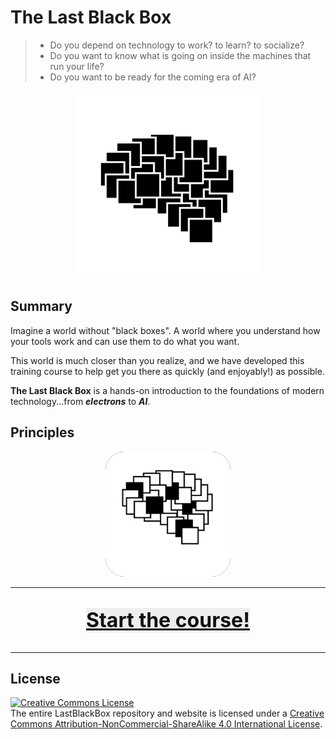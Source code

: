 # The Last Black Box

> - Do you depend on technology to work? to learn? to socialize?
> - Do you want to know what is going on inside the machines that run your life?
> - Do you want to be ready for the coming era of AI?

<p align="center">
<img src="course/designs/logo/animated/logo_LBB_animated_hover.svg" alt="LBB" width="300" height="300">
</p>

## Summary

Imagine a world without "black boxes". A world where you understand how your tools work and can use them to do what you want.

This world is much closer than you realize, and we have developed this training course to help get you there as quickly (and enjoyably!) as possible.

**The Last Black Box** is a hands-on introduction to the foundations of modern technology...from ***electrons*** to ***AI***.

## Principles

<p align="center">
<img src="course/designs/logo/png/logo_NBB_white_text.png" alt="NBB" width="200" height="200" style="background-color:black; border-radius: 15%">
</p>

----

<p align="center" style="font-size:32px">
<a href="course/README.md" style="color: #111111; background: #eeeeee"><b>Start the course!</b></a>
</p>

----

## License

<a rel="license" href="http://creativecommons.org/licenses/by-nc-sa/4.0/"><img alt="Creative Commons License" style="border-width:0" src="https://i.creativecommons.org/l/by-nc-sa/4.0/88x31.png" /></a><br />The entire LastBlackBox repository and website is licensed under a <a rel="license" href="http://creativecommons.org/licenses/by-nc-sa/4.0/">Creative Commons Attribution-NonCommercial-ShareAlike 4.0 International License</a>.

